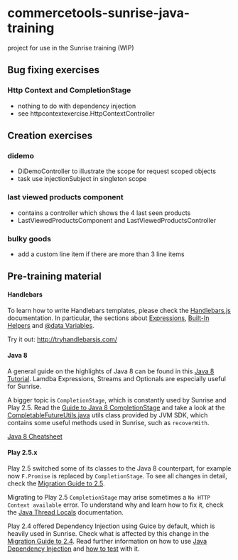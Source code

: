 # commercetools-sunrise-java-training

project for use in the Sunrise training (WIP)

## Bug fixing exercises

### Http Context and CompletionStage
* nothing to do with dependency injection
* see httpcontextexercise.HttpContextController

## Creation exercises

### didemo
* DiDemoController to illustrate the scope for request scoped objects
* task use injectionSubject in singleton scope

### last viewed products component

* contains a controller which shows the 4 last seen products
* LastViewedProductsComponent and LastViewedProductsController

### bulky goods

* add a custom line item if there are more than 3 line items


## Pre-training material

#### Handlebars
To learn how to write Handlebars templates, please check the [Handlebars.js](http://handlebarsjs.com/) documentation. In particular, the sections about [Expressions](http://handlebarsjs.com/expressions.html), [Built-In Helpers](http://handlebarsjs.com/builtin_helpers.html) and [@data Variables](http://handlebarsjs.com/reference.html#data).

Try it out: http://tryhandlebarsjs.com/

#### Java 8
A general guide on the highlights of Java 8 can be found in this [Java 8 Tutorial](http://winterbe.com/posts/2014/03/16/java-8-tutorial/). Lamdba Expressions, Streams and Optionals are especially useful for Sunrise.

A bigger topic is `CompletionStage`, which is constantly used by Sunrise and Play 2.5. Read the [Guide to Java 8 CompletionStage](http://www.nurkiewicz.com/2013/05/java-8-definitive-guide-to.html) and take a look at the [CompletableFutureUtils.java](http://commercetools.github.io/commercetools-jvm-sdk/apidocs/io/sphere/sdk/utils/CompletableFutureUtils.html) utils class provided by JVM SDK, which contains some useful methods used in Sunrise, such as `recoverWith`.

[Java 8 Cheatsheet](https://drive.google.com/a/commercetools.de/file/d/0B6I3hlPXzkVhUlJKLXZoTTZKaDQ/view)

#### Play 2.5.x
Play 2.5 switched some of its classes to the Java 8 counterpart, for example now `F.Promise` is replaced by `CompletionStage`. To see all changes in detail, check the [Migration Guide to 2.5](https://www.playframework.com/documentation/2.5.x/JavaMigration25).

Migrating to Play 2.5 `CompletionStage` may arise sometimes a `No HTTP Context available` error. To understand why and learn how to fix it, check the [Java Thread Locals](https://www.playframework.com/documentation/2.5.x/ThreadPools#Java-thread-locals) documentation.

Play 2.4 offered Dependency Injection using Guice by default, which is heavily used in Sunrise. Check what is affected by this change in the [Migration Guide to 2.4](https://www.playframework.com/documentation/2.5.x/Migration24#Dependency-Injection). Read further information on how to use [Java Dependency Injection](https://www.playframework.com/documentation/2.5.x/JavaDependencyInjection) and [how to test](https://www.playframework.com/documentation/2.5.x/JavaFunctionalTest#Injecting-tests) with it.
